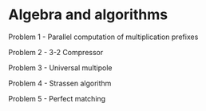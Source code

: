 # Algebra and algorithms

Problem 1 - Parallel computation of multiplication prefixes 

Problem 2 - 3-2 Compressor

Problem 3 - Universal multipole

Problem 4 - Strassen algorithm

Problem 5 - Perfect matching
